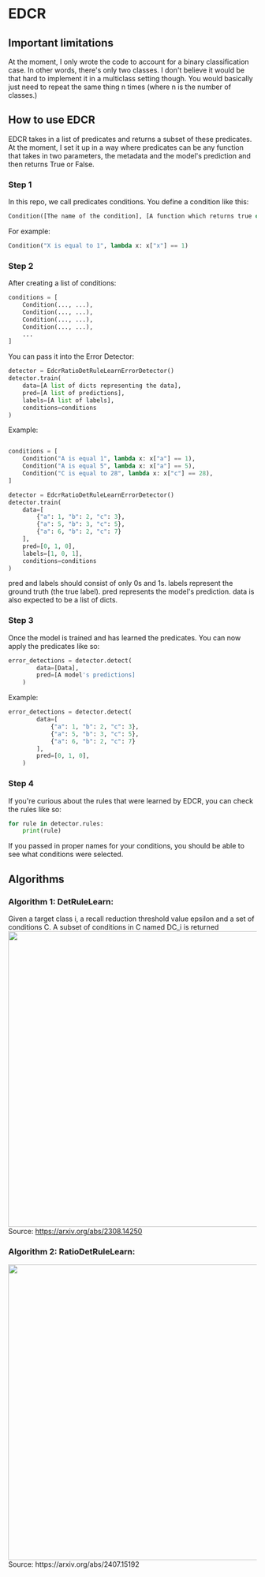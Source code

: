 # EDCR

## Important limitations
At the moment, I only wrote the code to account for a binary classification case. In other words, there's only two classes. I don't believe it would be that hard to implement it in a multiclass setting though. You would basically just need to repeat the same thing n times (where n is the number of classes.)

## How to use EDCR
EDCR takes in a list of predicates and returns a subset of these predicates. At the moment, I set it up in a way where predicates can be any function that takes in two parameters, the metadata and the model's prediction and then returns True or False.
### Step 1
In this repo, we call predicates conditions. You define a condition like this:
```python
Condition([The name of the condition], [A function which returns true or false])
```
For example:
```python
Condition("X is equal to 1", lambda x: x["x"] == 1)
```


### Step 2
After creating a list of conditions:
```python
conditions = [
    Condition(..., ...),
    Condition(..., ...),
    Condition(..., ...),
    Condition(..., ...),
    ...
]
```
You can pass it into the Error Detector:

```python
detector = EdcrRatioDetRuleLearnErrorDetector()
detector.train(
    data=[A list of dicts representing the data], 
    pred=[A list of predictions], 
    labels=[A list of labels], 
    conditions=conditions
)
```

Example:
```python

conditions = [
    Condition("A is equal 1", lambda x: x["a"] == 1),
    Condition("A is equal 5", lambda x: x["a"] == 5),
    Condition("C is equal to 28", lambda x: x["c"] == 28),
]

detector = EdcrRatioDetRuleLearnErrorDetector()
detector.train(
    data=[
        {"a": 1, "b": 2, "c": 3},
        {"a": 5, "b": 3, "c": 5},
        {"a": 6, "b": 2, "c": 7}
    ], 
    pred=[0, 1, 0], 
    labels=[1, 0, 1], 
    conditions=conditions
)
```

pred and labels should consist of only 0s and 1s. labels represent the ground truth (the true label). pred represents the model's prediction. data is also expected to be a list of dicts.  

### Step 3  
Once the model is trained and has learned the predicates. You can now apply the predicates like so:
```python
error_detections = detector.detect(
        data=[Data],
        pred=[A model's predictions]
    )
```
Example:
```python
error_detections = detector.detect(
        data=[
            {"a": 1, "b": 2, "c": 3},
            {"a": 5, "b": 3, "c": 5},
            {"a": 6, "b": 2, "c": 7}
        ], 
        pred=[0, 1, 0], 
    )
```

### Step 4
If you're curious about the rules that were learned by EDCR, you can check the rules like so:
```python
for rule in detector.rules:
    print(rule)
```
If you passed in proper names for your conditions, you should be able to see what conditions were selected. 

## Algorithms
### Algorithm 1: DetRuleLearn:
Given a target class i, a recall reduction threshold value epsilon and a set of conditions C. A subset of conditions in C named DC_i is returned  
<img src="images/det_rule_learn.png" width="600">  
Source: https://arxiv.org/abs/2308.14250

### Algorithm 2: RatioDetRuleLearn:
<img src="images/ratio_det_rule_learn.png" width="600">  
Source: https://arxiv.org/abs/2407.15192